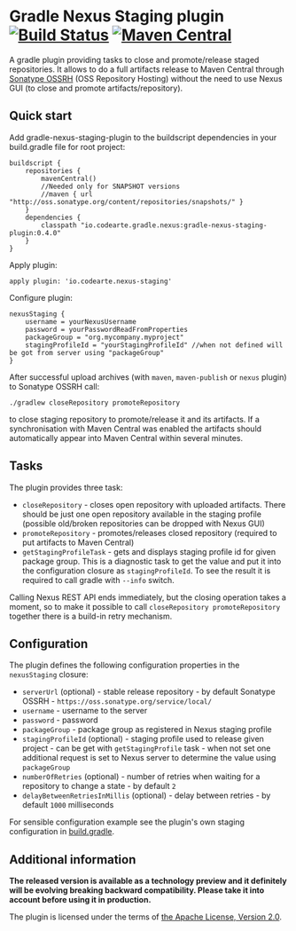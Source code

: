 # Gradle Nexus Staging plugin [![Build Status](https://travis-ci.org/Codearte/gradle-nexus-staging-plugin.svg?branch=master)](https://travis-ci.org/Codearte/gradle-nexus-staging-plugin) [![Maven Central](https://maven-badges.herokuapp.com/maven-central/io.codearte.gradle.nexus/gradle-nexus-staging-plugin/badge.svg)](https://maven-badges.herokuapp.com/maven-central/io.codearte.gradle.nexus/gradle-nexus-staging-plugin)

A gradle plugin providing tasks to close and promote/release staged repositories. It allows to do a full artifacts release to Maven Central through
[Sonatype OSSRH](http://central.sonatype.org/pages/ossrh-guide.html) (OSS Repository Hosting) without the need to use Nexus GUI (to close and promote
artifacts/repository).

## Quick start

Add gradle-nexus-staging-plugin to the buildscript dependencies in your build.gradle file for root project:

    buildscript {
        repositories {
            mavenCentral()
            //Needed only for SNAPSHOT versions
            //maven { url "http://oss.sonatype.org/content/repositories/snapshots/" }
        }
        dependencies {
            classpath "io.codearte.gradle.nexus:gradle-nexus-staging-plugin:0.4.0"
        }
    }

Apply plugin:

    apply plugin: 'io.codearte.nexus-staging'

Configure plugin:

    nexusStaging {
        username = yourNexusUsername
        password = yourPasswordReadFromProperties
        packageGroup = "org.mycompany.myproject"
        stagingProfileId = "yourStagingProfileId" //when not defined will be got from server using "packageGroup"
    }

After successful upload archives (with `maven`, `maven-publish` or `nexus` plugin) to Sonatype OSSRH call:

    ./gradlew closeRepository promoteRepository

to close staging repository to promote/release it and its artifacts. If a synchronisation with Maven Central was enabled the artifacts should
automatically appear into Maven Central within several minutes.

## Tasks

The plugin provides three task:

 - `closeRepository` - closes open repository with uploaded artifacts. There should be just one open repository available in the staging profile
(possible old/broken repositories can be dropped with Nexus GUI)
 - `promoteRepository` - promotes/releases closed repository (required to put artifacts to Maven Central)
 - `getStagingProfileTask` - gets and displays staging profile id for given package group. This is a diagnostic task to get the value and put it
into the configuration closure as `stagingProfileId`. To see the result it is required to call gradle with `--info` switch. 

Calling Nexus REST API ends immediately, but the closing operation takes a moment, so to make it possible to call `closeRepository promoteRepository`
together there is a build-in retry mechanism. 

## Configuration

The plugin defines the following configuration properties in the `nexusStaging` closure:

 - `serverUrl` (optional) - stable release repository - by default Sonatype OSSRH - `https://oss.sonatype.org/service/local/` 
 - `username` - username to the server 
 - `password` - password
 - `packageGroup` - package group as registered in Nexus staging profile
 - `stagingProfileId` (optional) - staging profile used to release given project - can be get with `getStagingProfile` task - when not set
one additional request is set to Nexus server to determine the value using `packageGroup`
 - `numberOfRetries` (optional) - number of retries when waiting for a repository to change a state - by default `2`
 - `delayBetweenRetriesInMillis` (optional) - delay between retries - by default `1000` milliseconds 

For sensible configuration example see the plugin's own staging configuration in [build.gradle](build.gradle).

## Additional information 

**The released version is available as a technology preview and it definitely will be evolving breaking backward compatibility. Please take it into
account before using it in production.**

The plugin is licensed under the terms of [the Apache License, Version 2.0](https://www.apache.org/licenses/LICENSE-2.0.txt).
